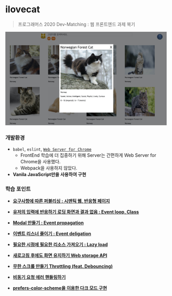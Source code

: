 # ilovecat
>  프로그래머스 2020 Dev-Matching : 웹 프론트엔드 과제 복기

![](./ilovecat.jpg)



### 개발환경

- `babel`, `eslint`, [`Web Server for Chrome`](https://chrome.google.com/webstore/detail/web-server-for-chrome/ofhbbkphhbklhfoeikjpcbhemlocgigb)
  - FrontEnd 학습에 더 집중하기 위해 Server는 간편하게 Web Server for Chrome을 사용했다.
  - Webpack을 사용하지 않았다.
- **Vanila JavaScript만을 사용하여 구현**



### 학습 포인트

- [**요구사항에 따른 퍼블리싱 : 시맨틱 웹, 반응형 페이지**](https://velog.io/@hyeon930/요구사항에-따른-퍼블리싱-시맨틱-웹-반응형-페이지)
- [**유저의 입력에 반응하기 로딩 화면과 결과 없음 : Event loop, Class**](https://velog.io/@hyeon930/유저의-입력에-반응하기-로딩-화면과-결과-없음-Event-loop-Class)
- [**Modal 만들기 : Event propagation**](https://velog.io/@hyeon930/Modal-만들기-Event-propagation)
- [**이벤트 리스너 줄이기 : Event deligation**](https://velog.io/@hyeon930/이벤트-리스너-줄이기-Event-deligation)
- [**필요한 시점에 필요한 리소스 가져오기 : Lazy load**]([https://velog.io/@hyeon930/%ED%95%84%EC%9A%94%ED%95%9C-%EC%8B%9C%EC%A0%90%EC%97%90-%ED%95%84%EC%9A%94%ED%95%9C-%EB%A6%AC%EC%86%8C%EC%8A%A4-%EA%B0%80%EC%A0%B8%EC%98%A4%EA%B8%B0-Lazy-loading](https://velog.io/@hyeon930/필요한-시점에-필요한-리소스-가져오기-Lazy-loading))

- [**새로고침 후에도 화면 유지하기 Web storage API**]()
- [**무한 스크롤 만들기 Throttling (feat. Debouncing)**]()
- [**비동기 요청 에러 핸들링하기**]()
- [**prefers-color-scheme을 이용한 다크 모드 구현**]()